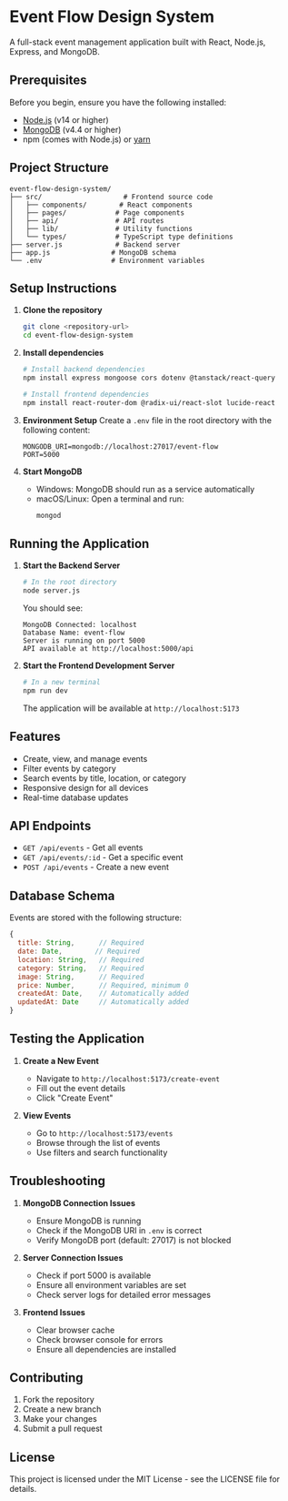 # Event Flow Design System

A full-stack event management application built with React, Node.js, Express, and MongoDB.

## Prerequisites

Before you begin, ensure you have the following installed:
- [Node.js](https://nodejs.org/) (v14 or higher)
- [MongoDB](https://www.mongodb.com/try/download/community) (v4.4 or higher)
- npm (comes with Node.js) or [yarn](https://yarnpkg.com/)

## Project Structure

```
event-flow-design-system/
├── src/                    # Frontend source code
│   ├── components/        # React components
│   ├── pages/            # Page components
│   ├── api/              # API routes
│   ├── lib/              # Utility functions
│   └── types/            # TypeScript type definitions
├── server.js             # Backend server
├── app.js               # MongoDB schema
└── .env                 # Environment variables
```

## Setup Instructions

1. **Clone the repository**
   ```bash
   git clone <repository-url>
   cd event-flow-design-system
   ```

2. **Install dependencies**
   ```bash
   # Install backend dependencies
   npm install express mongoose cors dotenv @tanstack/react-query

   # Install frontend dependencies
   npm install react-router-dom @radix-ui/react-slot lucide-react
   ```

3. **Environment Setup**
   Create a `.env` file in the root directory with the following content:
   ```
   MONGODB_URI=mongodb://localhost:27017/event-flow
   PORT=5000
   ```

4. **Start MongoDB**
   - Windows: MongoDB should run as a service automatically
   - macOS/Linux: Open a terminal and run:
     ```bash
     mongod
     ```

## Running the Application

1. **Start the Backend Server**
   ```bash
   # In the root directory
   node server.js
   ```
   You should see:
   ```
   MongoDB Connected: localhost
   Database Name: event-flow
   Server is running on port 5000
   API available at http://localhost:5000/api
   ```

2. **Start the Frontend Development Server**
   ```bash
   # In a new terminal
   npm run dev
   ```
   The application will be available at `http://localhost:5173`

## Features

- Create, view, and manage events
- Filter events by category
- Search events by title, location, or category
- Responsive design for all devices
- Real-time database updates

## API Endpoints

- `GET /api/events` - Get all events
- `GET /api/events/:id` - Get a specific event
- `POST /api/events` - Create a new event

## Database Schema

Events are stored with the following structure:
```javascript
{
  title: String,      // Required
  date: Date,        // Required
  location: String,   // Required
  category: String,   // Required
  image: String,      // Required
  price: Number,      // Required, minimum 0
  createdAt: Date,    // Automatically added
  updatedAt: Date     // Automatically added
}
```

## Testing the Application

1. **Create a New Event**
   - Navigate to `http://localhost:5173/create-event`
   - Fill out the event details
   - Click "Create Event"

2. **View Events**
   - Go to `http://localhost:5173/events`
   - Browse through the list of events
   - Use filters and search functionality

## Troubleshooting

1. **MongoDB Connection Issues**
   - Ensure MongoDB is running
   - Check if the MongoDB URI in `.env` is correct
   - Verify MongoDB port (default: 27017) is not blocked

2. **Server Connection Issues**
   - Check if port 5000 is available
   - Ensure all environment variables are set
   - Check server logs for detailed error messages

3. **Frontend Issues**
   - Clear browser cache
   - Check browser console for errors
   - Ensure all dependencies are installed

## Contributing

1. Fork the repository
2. Create a new branch
3. Make your changes
4. Submit a pull request

## License

This project is licensed under the MIT License - see the LICENSE file for details.
